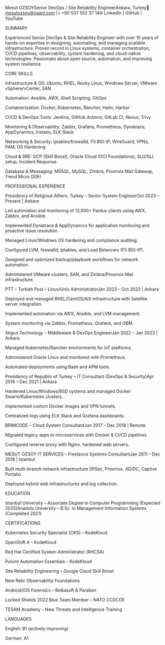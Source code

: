 Mesut OZSOYSenior DevOps / Site Reliability EngineerAnkara, Turkey📧 mesutozsoy@yaani.com | 📞 +90 537 552 37 14🌐 LinkedIn | GitHub | YouTube

SUMMARY

Experienced Senior DevOps & Site Reliability Engineer with over 10 years of hands-on expertise in designing, automating, and managing scalable infrastructure. Proven record in Linux systems, container orchestration, CI/CD pipelines, observability, system hardening, and cloud-native technologies. Passionate about open source, automation, and improving system resilience.

CORE SKILLS

Infrastructure & OS: Ubuntu, RHEL, Rocky Linux, Windows Server, VMware vSphere/vCenter, SAN

Automation: Ansible, AWX, Shell Scripting, GitOps

Containerization: Docker, Kubernetes, Rancher, Helm, Harbor

CI/CD & DevOps Tools: Jenkins, GitHub Actions, GitLab CI, Nexus, Trivy

Monitoring & Observability: Zabbix, Grafana, Prometheus, Dynatrace, AppDynamics, Instana, ELK Stack

Networking & Security: iptables/firewalld, F5 BIG-IP, WireGuard, VPNs, PAM, OS Hardening

Cloud & SRE: GCP (Skill Boost), Oracle Cloud (OCI Foundations), SLO/SLI setup, Incident Response

Database & Messaging: MSSQL, MySQL, Zimbra, Proxmox Mail Gateway, Trend Micro DDEI

PROFESSIONAL EXPERIENCE

Presidency of Religious Affairs, Turkey – Senior System EngineerOct 2023 – Present | Ankara

Led automation and monitoring of 13,000+ Pardus clients using AWX, Zabbix, and Ansible.

Implemented Dynatrace & AppDynamics for application monitoring and proactive issue resolution.

Managed Linux/Windows OS hardening and compliance auditing.

Configured LVM, firewalld, iptables, and Load Balancers (F5 BIG-IP).

Designed and optimized backup/playbook workflows for network automation.

Administered VMware clusters, SAN, and Zimbra/Proxmox Mail infrastructure.

PTT – Turkish Post – Linux/Unix AdministratorJan 2023 – Oct 2023 | Ankara

Deployed and managed RHEL/CentOS/AIX infrastructure with Satellite server integration.

Implemented automation via AWX, Ansible, and LVM management.

System monitoring via Zabbix, Prometheus, Grafana, and OBM.

Akgun Technology – Middleware & DevOps EngineerJan 2022 – Jan 2023 | Ankara

Managed Kubernetes/Rancher environments for IoT platforms.

Administered Oracle Linux and monitored with Prometheus.

Automated deployments using Bash and APM tools.

Presidency of Republic of Turkey – IT Consultant (DevOps & Security)Apr 2019 – Dec 2021 | Ankara

Hardened Linux/Windows/BSD systems and managed Docker Swarm/Kubernetes clusters.

Implemented custom Docker images and VPN tunnels.

Centralized logs using ELK Stack and Grafana dashboards.

BRIMCODE – Cloud System ConsultantJun 2017 – Dec 2018 | Remote

Migrated legacy apps to microservices with Docker & CI/CD pipelines.

Configured reverse proxy with Nginx, hardened web servers.

MESUT OZSOY IT SERVICES – Freelance Systems ConsultantJan 2011 – Dec 2018 | Istanbul

Built multi-branch network infrastructure (IPSec, Proxmox, AD/DC, Captive Portals).

Deployed hybrid web infrastructures and log collection.

EDUCATION

Istanbul University – Associate Degree in Computer Programming (Expected 2025)Anadolu University – B.Sc. in Management Information Systems (Completed 2021)

CERTIFICATIONS

Kubernetes Security Specialist (CKS) – KodeKloud

OpenShift 4 – KodeKloud

Red Hat Certified System Administrator (RHCSA)

Pulumi Automation Essentials – KodeKloud

Site Reliability Engineering – Google Cloud Skill Boost

New Relic Observability Foundations

Android/iOS Forensics – Belkasoft & Paraben

Locked Shields 2022 Blue Team Member – NATO CCDCOE

TESAM Academy – New Threats and Intelligence Training

LANGUAGES

English: B1 (actively improving)

German: A1
